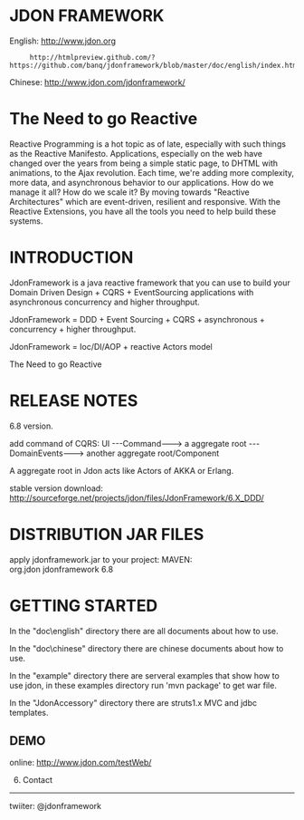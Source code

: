JDON FRAMEWORK
===================================  
English: http://www.jdon.org

         http://htmlpreview.github.com/?https://github.com/banq/jdonframework/blob/master/doc/english/index.html

Chinese: http://www.jdon.com/jdonframework/

The Need to go Reactive
===================================  

Reactive Programming is a hot topic as of late, especially with such things as the Reactive Manifesto. 
Applications, especially on the web have changed over the years from being a simple static page, to DHTML with animations, to the Ajax revolution. Each time, we're adding more complexity, more data, and asynchronous behavior to our applications. How do we manage it all? How do we scale it? By moving towards "Reactive Architectures" which are event-driven, resilient and responsive. With the Reactive Extensions, you have all the tools you need to help build these systems.

INTRODUCTION
===================================  
JdonFramework is a java reactive framework that you can use to build your Domain Driven Design + CQRS + EventSourcing  applications with asynchronous concurrency and higher throughput.

JdonFramework = DDD + Event Sourcing + CQRS + asynchronous + concurrency + higher throughput.

JdonFramework = Ioc/DI/AOP + reactive Actors model

The Need to go Reactive


RELEASE NOTES
===================================  

6.8 version.  

add command of CQRS:
UI ---Command---> a aggregate root ---DomainEvents---> another aggregate root/Component

A aggregate root in Jdon acts like Actors of AKKA or Erlang.

stable version download: 
http://sourceforge.net/projects/jdon/files/JdonFramework/6.X_DDD/


DISTRIBUTION JAR FILES
===================================  

apply jdonframework.jar to your project:
  MAVEN:  
    <dependency>
        <groupId>org.jdon</groupId>
        <artifactId>jdonframework</artifactId>
        <version>6.8</version>
     </dependency>            


GETTING STARTED
===================================  
  
In the "doc\english" directory there are all documents about how to use.

In the "doc\chinese" directory there are chinese documents about how to use.

In the "example" directory there are serveral examples that show how to use jdon, in these examples directory run 'mvn package' to get war file.

In the "JdonAccessory" directory there are struts1.x MVC and jdbc templates.

DEMO
------------------
online: http://www.jdon.com/testWeb/

6. Contact
------------------
twiiter: @jdonframework 
 